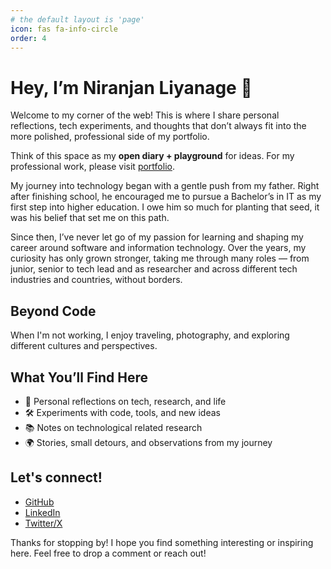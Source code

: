 ```yaml
---
# the default layout is 'page'
icon: fas fa-info-circle
order: 4
---
```


# Hey, I’m Niranjan Liyanage 👋

Welcome to my corner of the web! This is where I share personal reflections, tech experiments, and thoughts that don’t always fit into the more polished, professional side of my portfolio. 

Think of this space as my **open diary + playground** for ideas. For my professional work, please visit [portfolio](https://shanz007.github.io/).

My journey into technology began with a gentle push from my father. Right after finishing school, he encouraged me to pursue a Bachelor’s in IT as my first step into higher education. I owe him so much for planting that seed, it was his belief that set me on this path.

Since then, I’ve never let go of my passion for learning and shaping my career around software and information technology. Over the years, my curiosity has only grown stronger, taking me through many roles — from junior, senior to tech lead and as researcher and across different tech industries and countries, without borders.

## Beyond Code

When I'm not working, I enjoy traveling, photography, and exploring different cultures and perspectives.

## What You’ll Find Here

- 📝 Personal reflections on tech, research, and life  
- 🛠️ Experiments with code, tools, and new ideas  
- 📚 Notes on technological related research  
- 🌍 Stories, small detours, and observations from my journey  

## **Let's connect!**

- [GitHub](https://github.com/shanz007)  
- [LinkedIn](https://www.linkedin.com/in/niranjan-liyanage)  
- [Twitter/X](https://x.com/Shanaka007/)  

Thanks for stopping by! I hope you find something interesting or inspiring here. Feel free to drop a comment or reach out!